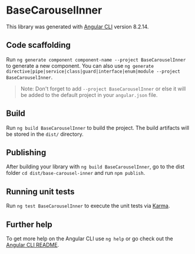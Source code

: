 # BaseCarouselInner

This library was generated with [Angular CLI](https://github.com/angular/angular-cli) version 8.2.14.

## Code scaffolding

Run `ng generate component component-name --project BaseCarouselInner` to generate a new component. You can also use `ng generate directive|pipe|service|class|guard|interface|enum|module --project BaseCarouselInner`.
> Note: Don't forget to add `--project BaseCarouselInner` or else it will be added to the default project in your `angular.json` file. 

## Build

Run `ng build BaseCarouselInner` to build the project. The build artifacts will be stored in the `dist/` directory.

## Publishing

After building your library with `ng build BaseCarouselInner`, go to the dist folder `cd dist/base-carousel-inner` and run `npm publish`.

## Running unit tests

Run `ng test BaseCarouselInner` to execute the unit tests via [Karma](https://karma-runner.github.io).

## Further help

To get more help on the Angular CLI use `ng help` or go check out the [Angular CLI README](https://github.com/angular/angular-cli/blob/master/README.md).

